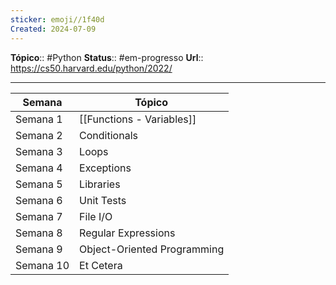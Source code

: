 ```yaml
---
sticker: emoji//1f40d
Created: 2024-07-09
---
```

**Tópico**:: #Python 
**Status**::  #em-progresso 
**Url**:: https://cs50.harvard.edu/python/2022/

--- 

| Semana                     | Tópico                              |
|---------------------------|-------------------------------------|
| Semana 1                  | [[Functions - Variables]]                |
| Semana 2                  | Conditionals                        |
| Semana 3                  | Loops                               |
| Semana 4                  | Exceptions                          |
| Semana 5                  | Libraries                           |
| Semana 6                  | Unit Tests                          |
| Semana 7                  | File I/O                            |
| Semana 8                  | Regular Expressions                 |
| Semana 9                  | Object-Oriented Programming         |
| Semana 10                 | Et Cetera                           |


